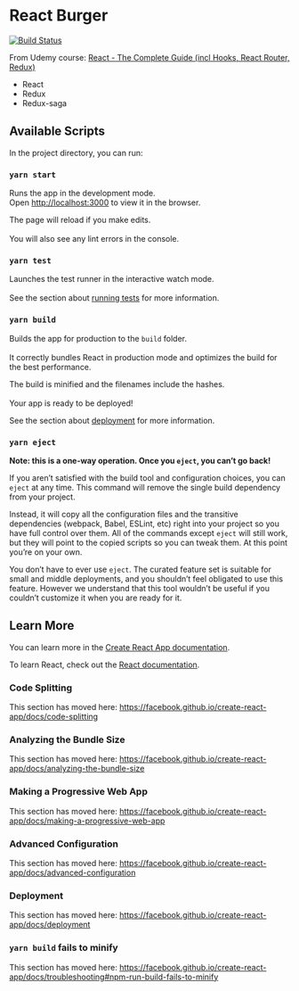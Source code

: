 # React Burger
[![Build Status](https://travis-ci.org/HoangNguyen17193/react-burger.svg?branch=master)](https://travis-ci.org/HoangNguyen17193/react-burger)

From Udemy course: [React - The Complete Guide (incl Hooks, React Router, Redux)](https://www.udemy.com/course/react-the-complete-guide-incl-redux/)

- React
- Redux
- Redux-saga


## Available Scripts


In the project directory, you can run:

### `yarn start`

Runs the app in the development mode.<br />	
Open [http://localhost:3000](http://localhost:3000) to view it in the browser.	

The page will reload if you make edits.<br />	
You will also see any lint errors in the console.	

### `yarn test`	

Launches the test runner in the interactive watch mode.<br />	
See the section about [running tests](https://facebook.github.io/create-react-app/docs/running-tests) for more information.	

### `yarn build`	

Builds the app for production to the `build` folder.<br />	
It correctly bundles React in production mode and optimizes the build for the best performance.	

The build is minified and the filenames include the hashes.<br />	
Your app is ready to be deployed!	

See the section about [deployment](https://facebook.github.io/create-react-app/docs/deployment) for more information.	

### `yarn eject`	

**Note: this is a one-way operation. Once you `eject`, you can’t go back!**	

If you aren’t satisfied with the build tool and configuration choices, you can `eject` at any time. This command will remove the single build dependency from your project.	

Instead, it will copy all the configuration files and the transitive dependencies (webpack, Babel, ESLint, etc) right into your project so you have full control over them. All of the commands except `eject` will still work, but they will point to the copied scripts so you can tweak them. At this point you’re on your own.	

You don’t have to ever use `eject`. The curated feature set is suitable for small and middle deployments, and you shouldn’t feel obligated to use this feature. However we understand that this tool wouldn’t be useful if you couldn’t customize it when you are ready for it.	

## Learn More	

You can learn more in the [Create React App documentation](https://facebook.github.io/create-react-app/docs/getting-started).	

To learn React, check out the [React documentation](https://reactjs.org/).	

### Code Splitting	

This section has moved here: https://facebook.github.io/create-react-app/docs/code-splitting	

### Analyzing the Bundle Size	

This section has moved here: https://facebook.github.io/create-react-app/docs/analyzing-the-bundle-size	

### Making a Progressive Web App	

This section has moved here: https://facebook.github.io/create-react-app/docs/making-a-progressive-web-app	

### Advanced Configuration	

This section has moved here: https://facebook.github.io/create-react-app/docs/advanced-configuration	

### Deployment	

This section has moved here: https://facebook.github.io/create-react-app/docs/deployment	

### `yarn build` fails to minify	

This section has moved here: https://facebook.github.io/create-react-app/docs/troubleshooting#npm-run-build-fails-to-minify